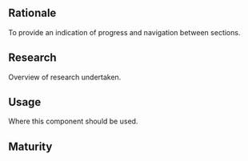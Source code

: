 ## Rationale
To provide an indication of progress and navigation between sections.
## Research
Overview of research undertaken.
## Usage
Where this component should be used.
## Maturity
